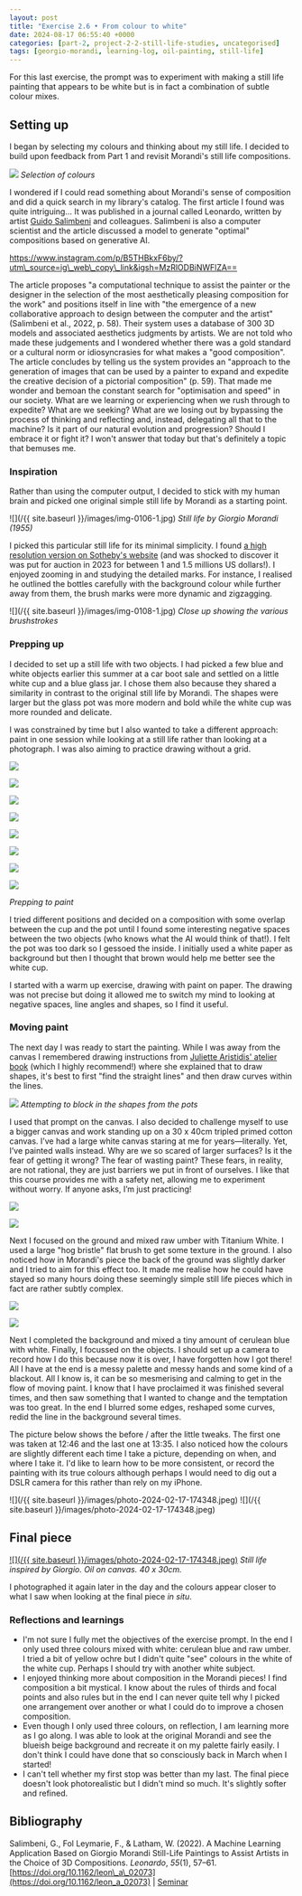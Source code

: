 ```yaml
---
layout: post
title: "Exercise 2.6 • From colour to white"
date: 2024-08-17 06:55:40 +0000
categories: [part-2, project-2-2-still-life-studies, uncategorised]
tags: [georgio-morandi, learning-log, oil-painting, still-life]
---
```


For this last exercise, the prompt was to experiment with making a still life painting that appears to be white but is in fact a combination of subtle colour mixes.


## Setting up


I began by selecting my colours and thinking about my still life. I decided to build upon feedback from Part 1 and revisit Morandi's still life compositions.


![](https://spaces.oca.ac.uk/gaellelog/wp-content/uploads/sites/5355/2024/08/img_5792.jpg)
_Selection of colours_


I wondered if I could read something about Morandi's sense of composition and did a quick search in my library's catalog. The first article I found was quite intriguing... It was published in a journal called Leonardo, written by artist [Guido Salimbeni](http://www.guidosalimbeni.it) and colleagues. Salimbeni is also a computer scientist and the article discussed a model to generate "optimal" compositions based on generative AI.


https://www.instagram.com/p/B5THBkxF6by/?utm\_source=ig\_web\_copy\_link&igsh=MzRlODBiNWFlZA==


The article proposes "a computational technique to assist the painter or the designer in the selection of the most aesthetically pleasing composition for the work" and positions itself in line with "the emergence of a new collaborative approach to design between the computer and the artist" (Salimbeni et al., 2022, p. 58). Their system uses a database of 300 3D models and associated aesthetics judgments by artists. We are not told who made these judgements and I wondered whether there was a gold standard or a cultural norm or idiosyncrasies for what makes a "good composition". The article concludes by telling us the system provides an "approach to the generation of images that can be used by a painter to expand and expedite the creative decision of a pictorial composition" (p. 59). That made me wonder and bemoan the constant search for "optimisation and speed" in our society. What are we learning or experiencing when we rush through to expedite? What are we seeking? What are we losing out by bypassing the process of thinking and reflecting and, instead, delegating all that to the machine? Is it part of our natural evolution and progression? Should I embrace it or fight it? I won't answer that today but that's definitely a topic that bemuses me.


### Inspiration


Rather than using the computer output, I decided to stick with my human brain and picked one original simple still life by Morandi as a starting point.


![](/{{ site.baseurl }}/images/img-0106-1.jpg)
_Still life by Giorgio Morandi (1955)_


I picked this particular still life for its minimal simplicity. I found [a high resolution version on Sotheby's website](https://www.sothebys.com/en/buy/auction/2023/modern-evening-auction/natura-morta) (and was shocked to discover it was put for auction in 2023 for between 1 and 1.5 millions US dollars!). I enjoyed zooming in and studying the detailed marks. For instance, I realised he outlined the bottles carefully with the background colour while further away from them, the brush marks were more dynamic and zigzagging.


![](/{{ site.baseurl }}/images/img-0108-1.jpg)
_Close up showing the various brushstrokes_

### Prepping up


I decided to set up a still life with two objects. I had picked a few blue and white objects earlier this summer at a car boot sale and settled on a little white cup and a blue glass jar. I chose them also because they shared a similarity in contrast to the original still life by Morandi. The shapes were larger but the glass pot was more modern and bold while the white cup was more rounded and delicate.



I was constrained by time but I also wanted to take a different approach: paint in one session while looking at a still life rather than looking at a photograph. I was also aiming to practice drawing without a grid.



![](https://spaces.oca.ac.uk/gaellelog/wp-content/uploads/sites/5355/2024/08/img_5793.jpg)

![](https://spaces.oca.ac.uk/gaellelog/wp-content/uploads/sites/5355/2024/08/img_5794.jpg)

![](https://spaces.oca.ac.uk/gaellelog/wp-content/uploads/sites/5355/2024/08/img_5795.jpg)

![](https://spaces.oca.ac.uk/gaellelog/wp-content/uploads/sites/5355/2024/08/img_5796.jpg)

![](https://spaces.oca.ac.uk/gaellelog/wp-content/uploads/sites/5355/2024/08/img_5797.jpg)

![](https://spaces.oca.ac.uk/gaellelog/wp-content/uploads/sites/5355/2024/08/img_5798.jpg)

![](https://spaces.oca.ac.uk/gaellelog/wp-content/uploads/sites/5355/2024/08/img_5799.jpg)

![](https://spaces.oca.ac.uk/gaellelog/wp-content/uploads/sites/5355/2024/08/img_5809.jpg)

_Prepping to paint_


I tried different positions and decided on a composition with some overlap between the cup and the pot until I found some interesting negative spaces between the two objects (who knows what the AI would think of that!). I felt the pot was too dark so I gessoed the inside. I initially used a white paper as background but then I thought that brown would help me better see the white cup.



I started with a warm up exercise, drawing with paint on paper. The drawing was not precise but doing it allowed me to switch my mind to looking at negative spaces, line angles and shapes, so I find it useful.


### Moving paint


The next day I was ready to start the painting. While I was away from the canvas I remembered drawing instructions from [Juliette Aristidis' atelier book](https://www.amazon.com/Beginning-Drawing-Atelier-Instructional-Sketchbook/dp/1580935125/ref=sr_1_3?qid=1549754070&refinements=p_27%3AJuliette+Aristides&s=books&sr=1-3&text=Juliette+Aristides) (which I highly recommend!) where she explained that to draw shapes, it's best to first "find the straight lines" and then draw curves within the lines.


![](https://spaces.oca.ac.uk/gaellelog/wp-content/uploads/sites/5355/2024/08/IMG_5926.jpeg)
_Attempting to block in the shapes from the pots_


I used that prompt on the canvas. I also decided to challenge myself to use a bigger canvas and work standing up on a 30 x 40cm tripled primed cotton canvas. I’ve had a large white canvas staring at me for years—literally. Yet, I’ve painted walls instead. Why are we so scared of larger surfaces? Is it the fear of getting it wrong? The fear of wasting paint? These fears, in reality, are not rational, they are just barriers we put in front of ourselves. I like that this course provides me with a safety net, allowing me to experiment without worry. If anyone asks, I’m just practicing!



![](https://i0.wp.com/oca-wp-journals.s3.eu-west-2.amazonaws.com/wp-content/uploads/sites/5355/2024/08/IMG_5816-scaled.jpeg?ssl=1)

![](https://i1.wp.com/oca-wp-journals.s3.eu-west-2.amazonaws.com/wp-content/uploads/sites/5355/2024/08/IMG_5815-scaled.jpeg?ssl=1)



Next I focused on the ground and mixed raw umber with Titanium White. I used a large "hog bristle" flat brush to get some texture in the ground. I also noticed how in Morandi's piece the back of the ground was slightly darker and I tried to aim for this effect too. It made me realise how he could have stayed so many hours doing these seemingly simple still life pieces which in fact are rather subtly complex.



![](https://i2.wp.com/oca-wp-journals.s3.eu-west-2.amazonaws.com/wp-content/uploads/sites/5355/2024/08/IMG_5822-scaled.jpeg?ssl=1)

![](https://i1.wp.com/oca-wp-journals.s3.eu-west-2.amazonaws.com/wp-content/uploads/sites/5355/2024/08/IMG_5821-scaled.jpeg?ssl=1)



Next I completed the background and mixed a tiny amount of cerulean blue with white. Finally, I focussed on the objects. I should set up a camera to record how I do this because now it is over, I have forgotten how I got there! All I have at the end is a messy palette and messy hands and some kind of a blackout. All I know is, it can be so mesmerising and calming to get in the flow of moving paint. I know that I have proclaimed it was finished several times, and then saw something that I wanted to change and the temptation was too great. In the end I blurred some edges, reshaped some curves, redid the line in the background several times.



The picture below shows the before / after the little tweaks. The first one was taken at 12:46 and the last one at 13:35. I also noticed how the colours are slightly different each time I take a picture, depending on when, and where I take it. I'd like to learn how to be more consistent, or record the painting with its true colours although perhaps I would need to dig out a DSLR camera for this rather than rely on my iPhone.


![](/{{ site.baseurl }}/images/photo-2024-02-17-174348.jpeg) ![](/{{ site.baseurl }}/images/photo-2024-02-17-174348.jpeg)

## Final piece

[![](/{{ site.baseurl }}/images/photo-2024-02-17-174348.jpeg)](https://spaces.oca.ac.uk/gaellelog/wp-content/uploads/sites/5355/2024/08/Photo_2024-08-14_185449-scaled.jpeg)
_Still life inspired by Giorgio. Oil on canvas. 40 x 30cm._


I photographed it again later in the day and the colours appear closer to what I saw when looking at the final piece _in situ_.


### Reflections and learnings

- I'm not sure I fully met the objectives of the exercise prompt. In the end I only used three colours mixed with white: cerulean blue and raw umber. I tried a bit of yellow ochre but I didn't quite "see" colours in the white of the white cup. Perhaps I should try with another white subject.
- I enjoyed thinking more about composition in the Morandi pieces! I find composition a bit mystical. I know about the rules of thirds and focal points and also rules but in the end I can never quite tell why I picked one arrangement over another or what I could do to improve a chosen composition. 
- Even though I only used three colours, on reflection, I am learning more as I go along. I was able to look at the original Morandi and see the blueish beige background and recreate it on my palette fairly easily. I don't think I could have done that so consciously back in March when I started!
- I can't tell whether my first stop was better than my last. The final piece doesn't look photorealistic but I didn't mind so much. It's slightly softer and refined. 


## Bibliography


Salimbeni, G., Fol Leymarie, F., & Latham, W. (2022). A Machine Learning Application Based on Giorgio Morandi Still-Life Paintings to Assist Artists in the Choice of 3D Compositions. _Leonardo_, _55_(1), 57–61. [https://doi.org/10.1162/leon\_a\_02073](https://doi.org/10.1162/leon_a_02073) | [Seminar](https://youtu.be/kSJsz9_TNE8?si=nbOJYtttKDruKpxL)



